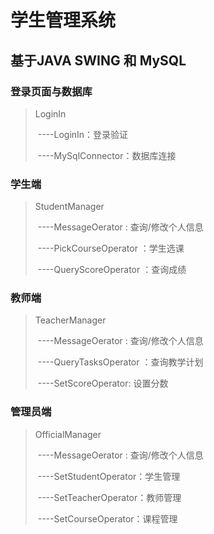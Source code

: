 # 学生管理系统

## 基于JAVA SWING 和 MySQL

### 登录页面与数据库

>LoginIn
>
>​	----LoginIn：登录验证
>
>​	----MySqlConnector：数据库连接

### 学生端

>StudentManager
>
>​	----MessageOerator : 查询/修改个人信息
>
>​	----PickCourseOperator ：学生选课
>
>​	----QueryScoreOperator ：查询成绩

### 教师端

>TeacherManager
>
>​	----MessageOerator : 查询/修改个人信息
>
>​	----QueryTasksOperator ：查询教学计划
>
>​	----SetScoreOperator: 设置分数

### 管理员端

>OfficialManager
>
>​	----MessageOerator : 查询/修改个人信息
>
>​	----SetStudentOperator：学生管理
>
>​	----SetTeacherOperator：教师管理
>
>​	----SetCourseOperator：课程管理

